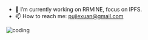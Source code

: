 
- 🔭 I’m currently working on RRMINE, focus on IPFS.
- 📫 How to reach me: pujiexuan@gmail.com

![coding](https://user-images.githubusercontent.com/7934974/123234340-71795400-d50d-11eb-911d-c0c5acfb497d.gif)

